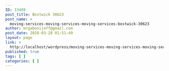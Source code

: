 ```yaml
---
ID: 13489
post_title: Bostwick 30623
post_name: >
  moving-services-moving-services-moving-services-bostwick-30623
author: mrgabonijeff@gmail.com
post_date: 2018-03-28 01:51:49
layout: page
link: >
  http://localhost/wordpress/moving-services-moving-services-moving-services-bostwick-30623/
published: true
tags: [ ]
categories: [ ]
---
```

